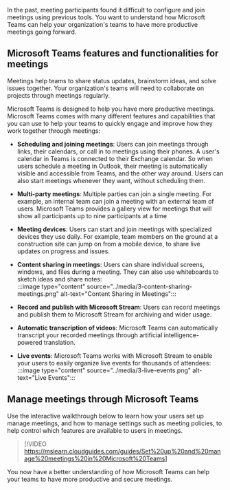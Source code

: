 In the past, meeting participants found it difficult to configure and join meetings using previous tools. You want to understand how Microsoft Teams can help your organization's teams to have more productive meetings going forward.

## Microsoft Teams features and functionalities for meetings

Meetings help teams to share status updates, brainstorm ideas, and solve issues together. Your organization's teams will need to collaborate on projects through meetings regularly.

Microsoft Teams is designed to help you have more productive meetings. Microsoft Teams comes with many different features and capabilities that you can use to help your teams to quickly engage and improve how they work together through meetings:

- **Scheduling and joining meetings**: Users can join meetings through links, their calendars, or call in to meetings using their phones. A user's calendar in Teams is connected to their Exchange calendar. So when users schedule a meeting in Outlook, their meeting is automatically visible and accessible from Teams, and the other way around. Users can also start meetings whenever they want, without scheduling them.
- **Multi-party meetings**: Multiple parties can join a single meeting. For example, an internal team can join a meeting with an external team of users. Microsoft Teams provides a gallery view for meetings that will show all participants up to nine participants at a time
- **Meeting devices**: Users can start and join meetings with specialized devices they use daily. For example, team members on the ground at a construction site can jump on from a mobile device, to share live updates on progress and issues.
- **Content sharing in meetings**: Users can share individual screens, windows, and files during a meeting. They can also use whiteboards to sketch ideas and share notes:<br />:::image type="content" source="../media/3-content-sharing-meetings.png" alt-text="Content Sharing in Meetings":::

- **Record and publish with Microsoft Stream**: Users can record meetings and publish them to Microsoft Stream for archiving and wider usage.
- **Automatic transcription of videos**: Microsoft Teams can automatically transcript your recorded meetings through artificial intelligence-powered translation.
- **Live events**: Microsoft Teams works with Microsoft Stream to enable your users to easily organize live events for thousands of attendees:<br />:::image type="content" source="../media/3-live-events.png" alt-text="Live Events":::

## Manage meetings through Microsoft Teams

Use the interactive walkthrough below to learn how your users set up manage meetings, and how to manage settings such as meeting policies, to help control which features are available to users in meetings.

> [!VIDEO https://mslearn.cloudguides.com/guides/Set%20up%20and%20manage%20meetings%20in%20Microsoft%20Teams]

You now have a better understanding of how Microsoft Teams can help your teams to have more productive and secure meetings.
